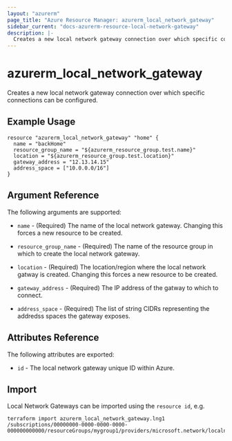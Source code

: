 ```yaml
---
layout: "azurerm"
page_title: "Azure Resource Manager: azurerm_local_network_gateway"
sidebar_current: "docs-azurerm-resource-local-network-gateway"
description: |-
  Creates a new local network gateway connection over which specific connections can be configured.
---
```


# azurerm\_local\_network\_gateway

Creates a new local network gateway connection over which specific connections can be configured.

## Example Usage

```
resource "azurerm_local_network_gateway" "home" {
  name = "backHome"
  resource_group_name = "${azurerm_resource_group.test.name}"
  location = "${azurerm_resource_group.test.location}"
  gateway_address = "12.13.14.15"
  address_space = ["10.0.0.0/16"]
}
```

## Argument Reference

The following arguments are supported:

* `name` - (Required) The name of the local network gateway. Changing this
    forces a new resource to be created.

* `resource_group_name` - (Required) The name of the resource group in which to
    create the local network gateway.

* `location` - (Required) The location/region where the local network gatway is
    created. Changing this forces a new resource to be created.

* `gateway_address` - (Required) The IP address of the gatway to which to
    connect.

* `address_space` - (Required) The list of string CIDRs representing the
    addredss spaces the gateway exposes.

## Attributes Reference

The following attributes are exported:

* `id` - The local network gateway unique ID within Azure.

## Import

Local Network Gateways can be imported using the `resource id`, e.g. 

```
terraform import azurerm_local_network_gateway.lng1 /subscriptions/00000000-0000-0000-0000-000000000000/resourceGroups/mygroup1/providers/microsoft.network/localnetworkgateways/lng1
```
